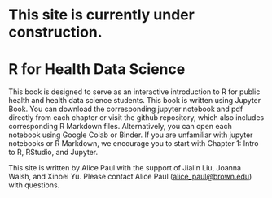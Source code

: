 # **This site is currently under construction.**

# R for Health Data Science

This book is designed to serve as an interactive introduction to R for public health and health data science students. This book is written using Jupyter Book. You can download the corresponding jupyter notebook and pdf directly from each chapter or visit the github repository, which also includes corresponding R Markdown files. Alternatively, you can open each notebook using Google Colab or Binder. If you are unfamiliar with jupyter notebooks or R Markdown, we encourage you to start with Chapter 1: Intro to R, RStudio, and Jupyter.   

This site is written by Alice Paul with the support of Jialin Liu, Joanna Walsh, and Xinbei Yu. Please contact Alice Paul (alice_paul@brown.edu) with questions.
